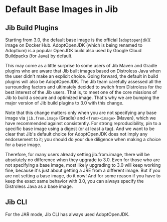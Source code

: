 # Default Base Images in Jib

## Jib Build Plugins

Starting from 3.0, the default base image is the official [`adoptopenjdk`]( image on Docker Hub. AdoptOpenJDK (which is being renamed to Adoptium) is a popular OpenJDK build also used by Google Cloud Buildpacks (for Java) by default.

This may come as a little surprise to some users of Jib Maven and Gradle plugins who are aware that Jib built images based on Distroless Java when the user didn't make an explicit choice. Going forward, the default in build plugins will also be AdoptOpenJDK. The Jib team carefully assessed all the surrounding factors and ultimately decided to switch from Distroless for the best interest of the Jib users. That is, to meet one of the core missions of Jib to build a secure and optimized image. That's why we are bumping the major version of Jib build plugins to 3.0 with this change.

Note that this change matters only when you are not specifying any base image via `jib.from.image` (Gradle) and `<from><image>` (Maven), which we have recommended against consistently. For strong reproducibility, pin to a specific base image using a digest (or at least a tag). And we want to be clear that Jib's default choice for AdoptOpenJDK does not imply any endorsement to it; you should do your due diligence when making a choice for a base image.

Therefore, for many users already setting jib.from.image, there will be absolutely no difference when they upgrade to 3.0. Even for those who are not specifying a base image, most likely upgrading to 3.0 will keep working fine, because it's just about getting a JRE from a different image. But if you are not setting a base image, do it now! And for some reason if you have to keep the exact same behavior with 3.0, you can always specify the Distroless Java as a base image.

## Jib CLI

For the JAR mode, Jib CLI has always used AdoptOpenJDK.
